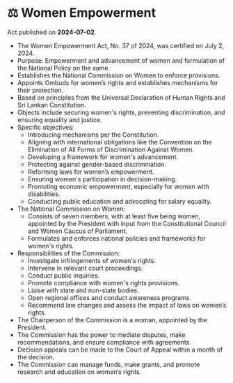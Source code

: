 # ⚖️  Women Empowerment

Act published on **2024-07-02**.

- The Women Empowerment Act, No. 37 of 2024, was certified on July 2, 2024.
- Purpose: Empowerment and advancement of women and formulation of the National Policy on the same.
- Establishes the National Commission on Women to enforce provisions.
- Appoints Ombuds for women’s rights and establishes mechanisms for their protection.
- Based on principles from the Universal Declaration of Human Rights and Sri Lankan Constitution.
- Objects include securing women's rights, preventing discrimination, and ensuring equality and justice.
- Specific objectives:
  - Introducing mechanisms per the Constitution.
  - Aligning with international obligations like the Convention on the Elimination of All Forms of Discrimination Against Women.
  - Developing a framework for women's advancement.
  - Protecting against gender-based discrimination.
  - Reforming laws for women’s empowerment.
  - Ensuring women's participation in decision-making.
  - Promoting economic empowerment, especially for women with disabilities.
  - Conducting public education and advocating for salary equality.
- The National Commission on Women:
  - Consists of seven members, with at least five being women, appointed by the President with input from the Constitutional Council and Women Caucus of Parliament.
  - Formulates and enforces national policies and frameworks for women's rights.
- Responsibilities of the Commission:
  - Investigate infringements of women's rights.
  - Intervene in relevant court proceedings.
  - Conduct public inquiries.
  - Promote compliance with women's rights provisions.
  - Liaise with state and non-state bodies.
  - Open regional offices and conduct awareness programs.
  - Recommend law changes and assess the impact of laws on women’s rights.
- The Chairperson of the Commission is a woman, appointed by the President.
- The Commission has the power to mediate disputes, make recommendations, and ensure compliance with agreements.
- Decision appeals can be made to the Court of Appeal within a month of the decision.
- The Commission can manage funds, make grants, and promote research and education on women’s rights.
